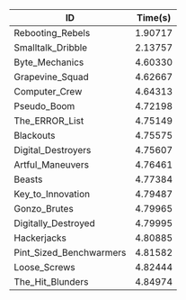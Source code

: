 |ID|Time(s)|
|-|-|
|Rebooting_Rebels|1.90717|
|Smalltalk_Dribble|2.13757|
|Byte_Mechanics|4.60330|
|Grapevine_Squad|4.62667|
|Computer_Crew|4.64313|
|Pseudo_Boom|4.72198|
|The_ERROR_List|4.75149|
|Blackouts|4.75575|
|Digital_Destroyers|4.75607|
|Artful_Maneuvers|4.76461|
|Beasts|4.77384|
|Key_to_Innovation|4.79487|
|Gonzo_Brutes|4.79965|
|Digitally_Destroyed|4.79995|
|Hackerjacks|4.80885|
|Pint_Sized_Benchwarmers|4.81582|
|Loose_Screws|4.82444|
|The_Hit_Blunders|4.84974|
